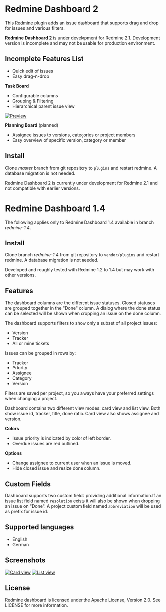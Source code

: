 Redmine Dashboard 2
===================

This [Redmine](http://redmine.org) plugin adds an issue dashboard that supports drag and drop for issues and various filters.

**Redmine Dashboard 2** is under development for Redmine 2.1. Development version is incomplete and may not be usable for production environment.

Incomplete Features List
------------------------

* Quick edit of issues
* Easy drag-n-drop

**Task Board**

* Configurable columns
* Grouping & Filtering
* Hierarchical parent issue view

[![Preview](http://altimos.de/redmine_dashboard/rdb_2-1_t.png)](http://altimos.de/redmine_dashboard/rdb_2-1.png)

**Planning Board** (planned)

* Assignee issues to versions, categories or project members
* Easy overview of specific version, category or member

Install
-------

Clone _master_ branch from git repository to `plugins` and restart redmine. A database migration is not needed.

Redmine Dashboard 2 is currently under development for Redmine 2.1 and not compatible with earlier versions.


Redmine Dashboard 1.4
=====================

The following applies only to Redmine Dashboard 1.4 available in branch _redmine-1.4_.


Install
-------

Clone branch _redmine-1.4_ from git repository to `vendor/plugins` and restart redmine. A database migration is not needed.

Developed and roughly tested with Redmine 1.2 to 1.4 but may work with other versions.

Features
----------

The dashboard columns are the different issue statuses. Closed statuses are grouped together in the "Done" column. A dialog where the done status can be selected will be shown when dropping an issue on the done column.

The dashboard supports filters to show only a subset of all project issues:

- Version
- Tracker
- All or mine tickets

Issues can be grouped in rows by:

- Tracker
- Priority
- Assignee
- Category
- Version

Filters are saved per project, so you always have your preferred settings when changing a project.

Dashboard contains two different view modes: card view and list view. Both show issue id, tracker, title, done ratio. Card view also shows assignee and version.

**Colors**

- Issue priority is indicated by color of left border.
- Overdue issues are red outlined.

**Options**

- Change assignee to current user when an issue is moved.
- Hide closed issue and resize done column.


Custom Fields
-------------

Dashboard supports two custom fields providing additional information.If an issue list field named `resolution` exists it will also be shown when dropping an issue on "Done". A project custom field named `abbreviation` will be used as prefix for issue id.


Supported languages
-------------------
- English
- German


Screenshots
-----------

[![Card view](http://altimos.de/redmine_dashboard/redmine_dashboard_thumb.png)](http://altimos.de/redmine_dashboard/redmine_dashboard.png)
[![List view](http://altimos.de/redmine_dashboard/redmine_dashboard-list_thumb.png)](http://altimos.de/redmine_dashboard/redmine_dashboard-list.png)


License
-------

Redmine dashboard is licensed under the Apache License, Version 2.0.
See LICENSE for more information.
